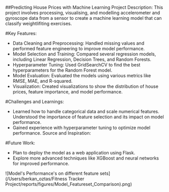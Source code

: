 ##Predicting House Prices with Machine Learning
Project Description: This project involves processing, visualising, and modelling accelerometer and gyroscope data from a sensor to create a machine learning model that can classify weightlifiting exercises. 



#Key Features:

- Data Cleaning and Preprocessing: Handled missing values and performed feature engineering to improve model performance.
- Model Selection and Training: Compared several regression models, including Linear Regression, Decision Trees, and Random Forests.
- Hyperparameter Tuning: Used GridSearchCV to find the best hyperparameters for the Random Forest model.
- Model Evaluation: Evaluated the models using various metrics like RMSE, MAE, and R-squared.
- Visualization: Created visualizations to show the distribution of house prices, feature importance, and model performance.

#Challenges and Learnings:

- Learned how to handle categorical data and scale numerical features.
Understood the importance of feature selection and its impact on model performance.
- Gained experience with hyperparameter tuning to optimize model performance.
Source and Inspiration:

#Future Work:

- Plan to deploy the model as a web application using Flask.
- Explore more advanced techniques like XGBoost and neural networks for improved performance.


![Model's Performance's on different feature sets](/Users/berkan_oztas/Fitness Tracker Project/reports/figures/Model_Featureset_Comparison).png)
